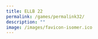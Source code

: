 ```yaml
---
title: ELLB 22
permalink: /games/permalink32/
description: ""
image: /images/favicon-isomer.ico
---
```


